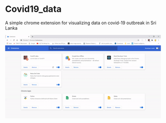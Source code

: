 # Covid19_data
A simple chrome extension for visualizing data on covid-19 outbreak in Sri Lanka

![](ezgif.com-video-to-gif_new.gif)
